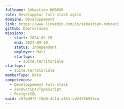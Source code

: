 ```yaml
---
fullname: Sébastien NOBOUR
role: Développeur full-stack agile
domaine: Développement
link: https://www.linkedin.com/in/sebastien-nobour/
github: Daproclaima
missions:
  - start: 2024-02-26
    end: 2024-09-30
    status: independent
    employer: Malt
    startups:
      - suite.territoriale
startups:
  - suite.territoriale
memberType: beta
competences:
  - Développement Full-stack
  - JavaScript/TypeScript
  - PostgreSQL
uuid: c9fed9f7-fdb0-4c1d-a151-cd24f56915ca
---
```

